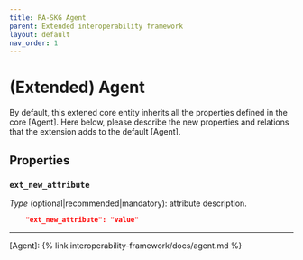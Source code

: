 ```yaml
---
title: RA-SKG Agent
parent: Extended interoperability framework
layout: default
nav_order: 1
---
```


# (Extended) Agent

By default, this extened core entity inherits all the properties defined in the core [Agent].
Here below, please describe the new properties and relations that the extension adds to the default [Agent].


## Properties

### `ext_new_attribute`
*Type* (optional|recommended|mandatory): attribute description.

```json
    "ext_new_attribute": "value"
```

----
[Agent]: {% link interoperability-framework/docs/agent.md %}